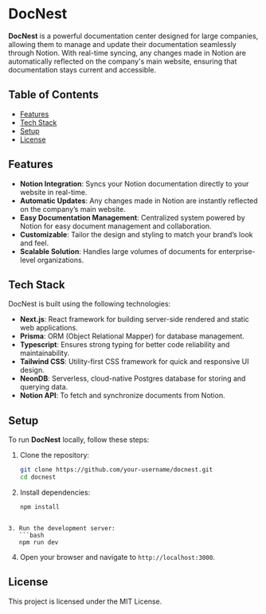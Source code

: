 # DocNest

**DocNest** is a powerful documentation center designed for large companies, allowing them to manage and update their documentation seamlessly through Notion. With real-time syncing, any changes made in Notion are automatically reflected on the company's main website, ensuring that documentation stays current and accessible.

## Table of Contents
- [Features](#features)
- [Tech Stack](#tech-stack)
- [Setup](#setup)
- [License](#license)

## Features
- **Notion Integration**: Syncs your Notion documentation directly to your website in real-time.
- **Automatic Updates**: Any changes made in Notion are instantly reflected on the company’s main website.
- **Easy Documentation Management**: Centralized system powered by Notion for easy document management and collaboration.
- **Customizable**: Tailor the design and styling to match your brand’s look and feel.
- **Scalable Solution**: Handles large volumes of documents for enterprise-level organizations.

## Tech Stack
DocNest is built using the following technologies:
- **Next.js**: React framework for building server-side rendered and static web applications.
- **Prisma**: ORM (Object Relational Mapper) for database management.
- **Typescript**: Ensures strong typing for better code reliability and maintainability.
- **Tailwind CSS**: Utility-first CSS framework for quick and responsive UI design.
- **NeonDB**: Serverless, cloud-native Postgres database for storing and querying data.
- **Notion API**: To fetch and synchronize documents from Notion.

## Setup
To run **DocNest** locally, follow these steps:

1. Clone the repository:
   ```bash
   git clone https://github.com/your-username/docnest.git
   cd docnest
   ```

2. Install dependencies:
   ```bash
   npm install
   ```
```

3. Run the development server:
   ```bash
   npm run dev
   ```

4. Open your browser and navigate to `http://localhost:3000`.

## License
This project is licensed under the MIT License.

